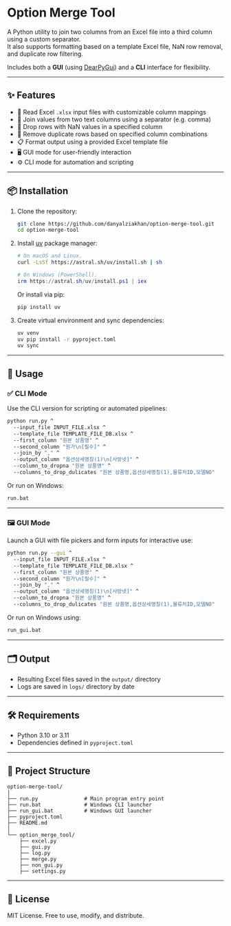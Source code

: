 # Option Merge Tool

A Python utility to join two columns from an Excel file into a third column using a custom separator.  
It also supports formatting based on a template Excel file, NaN row removal, and duplicate row filtering.

Includes both a **GUI** (using [DearPyGui](https://github.com/hoffstadt/DearPyGui)) and a **CLI** interface for flexibility.

---

## ✨ Features

- 📄 Read Excel `.xlsx` input files with customizable column mappings
- 🔗 Join values from two text columns using a separator (e.g. comma)
- 🧹 Drop rows with NaN values in a specified column
- 📌 Remove duplicate rows based on specified column combinations
- 📋 Format output using a provided Excel template file
- 🖥️ GUI mode for user-friendly interaction
- ⚙️ CLI mode for automation and scripting

---

## 📦 Installation

1. Clone the repository:

   ```bash
   git clone https://github.com/danyalziakhan/option-merge-tool.git
   cd option-merge-tool
   ```

2. Install [uv](https://github.com/astral-sh/uv) package manager:

   ```bash
   # On macOS and Linux.
   curl -LsSf https://astral.sh/uv/install.sh | sh
   ```

   ```powershell
   # On Windows (PowerShell).
   irm https://astral.sh/uv/install.ps1 | iex
   ```

   Or install via pip:

   ```bash
   pip install uv
   ```

3. Create virtual environment and sync dependencies:

   ```bash
   uv venv
   uv pip install -r pyproject.toml
   uv sync
   ```

---

## 🚀 Usage

### ✅ CLI Mode

Use the CLI version for scripting or automated pipelines:

```bash
python run.py ^
  --input_file INPUT_FILE.xlsx ^
  --template_file TEMPLATE_FILE_DB.xlsx ^
  --first_column "원본 상품명" ^
  --second_column "원가\n[필수]" ^
  --join_by "," ^
  --output_column "옵션상세명칭(1)\n[사방넷]" ^
  --column_to_dropna "원본 상품명" ^
  --columns_to_drop_dulicates "원본 상품명,옵션상세명칭(1),물류처ID,모델NO"
```

Or run on Windows:

```bash
run.bat
```

---

### 🖼️ GUI Mode

Launch a GUI with file pickers and form inputs for interactive use:

```bash
python run.py --gui ^
  --input_file INPUT_FILE.xlsx ^
  --template_file TEMPLATE_FILE_DB.xlsx ^
  --first_column "원본 상품명" ^
  --second_column "원가\n[필수]" ^
  --join_by "," ^
  --output_column "옵션상세명칭(1)\n[사방넷]" ^
  --column_to_dropna "원본 상품명" ^
  --columns_to_drop_dulicates "원본 상품명,옵션상세명칭(1),물류처ID,모델NO"
```

Or run on Windows using:

```bash
run_gui.bat
```

---

## 🗂 Output

- Resulting Excel files saved in the `output/` directory
- Logs are saved in `logs/` directory by date

---

## 🛠 Requirements

- Python 3.10 or 3.11
- Dependencies defined in `pyproject.toml`

---

## 📁 Project Structure

```
option-merge-tool/
│
├── run.py               # Main program entry point
├── run.bat              # Windows CLI launcher
├── run_gui.bat          # Windows GUI launcher
├── pyproject.toml
├── README.md
│
└── option_merge_tool/
    ├── excel.py
    ├── gui.py
    ├── log.py
    ├── merge.py
    ├── non_gui.py
    ├── settings.py

```

---

## 🤝 License

MIT License. Free to use, modify, and distribute.
